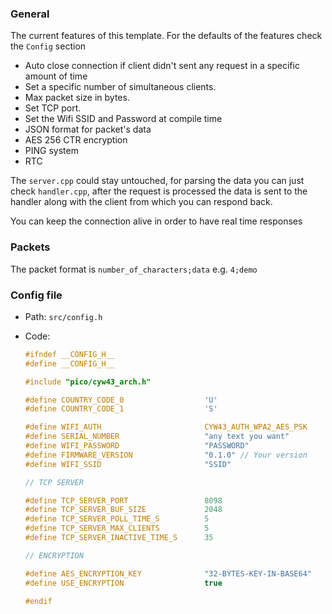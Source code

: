 ### General

The current features of this template. For the defaults of the features check the `Config` section

- Auto close connection if client didn't sent any request in a specific amount of time
- Set a specific number of simultaneous clients.
- Max packet size in bytes.
- Set TCP port.
- Set the Wifi SSID and Password at compile time
- JSON format for packet's data
- AES 256 CTR encryption
- PING system
- RTC

The `server.cpp` could stay untouched, for parsing the data you can just check `handler.cpp`, after the request is processed the data is sent to the handler along with the client from which you can respond back.

You can keep the connection alive in order to have real time responses

### Packets

The packet format is `number_of_characters;data` e.g. `4;demo`

### Config file

- Path: `src/config.h`
- Code:

  ```h
  #ifndef __CONFIG_H__
  #define __CONFIG_H__

  #include "pico/cyw43_arch.h"

  #define COUNTRY_CODE_0                  'U'
  #define COUNTRY_CODE_1                  'S'

  #define WIFI_AUTH                       CYW43_AUTH_WPA2_AES_PSK
  #define SERIAL_NUMBER                   "any text you want"
  #define WIFI_PASSWORD                   "PASSWORD"
  #define FIRMWARE_VERSION                "0.1.0" // Your version
  #define WIFI_SSID                       "SSID"

  // TCP SERVER

  #define TCP_SERVER_PORT                 8098
  #define TCP_SERVER_BUF_SIZE             2048
  #define TCP_SERVER_POLL_TIME_S          5
  #define TCP_SERVER_MAX_CLIENTS          5
  #define TCP_SERVER_INACTIVE_TIME_S      35

  // ENCRYPTION

  #define AES_ENCRYPTION_KEY              "32-BYTES-KEY-IN-BASE64"
  #define USE_ENCRYPTION                  true

  #endif
  ```
